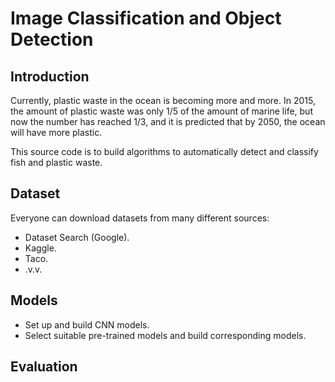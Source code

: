 # Image Classification and Object Detection
## Introduction
Currently, plastic waste in the ocean is becoming more and more. In 2015, the amount of plastic waste was only 1/5 of the amount of marine life, but now the number has reached 1/3, and it is predicted that by 2050, the ocean will have more plastic.

This source code is to build algorithms to automatically detect and classify fish and plastic waste.

## Dataset
Everyone can download datasets from many different sources:
- Dataset Search (Google).
- Kaggle.
- Taco.
- .v.v.

## Models
- Set up and build CNN models.
- Select suitable pre-trained models and build corresponding models.

## Evaluation

## 
